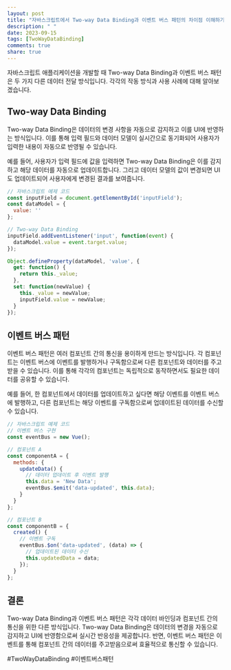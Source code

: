 ```yaml
---
layout: post
title: "자바스크립트에서 Two-way Data Binding과 이벤트 버스 패턴의 차이점 이해하기"
description: " "
date: 2023-09-15
tags: [TwoWayDataBinding]
comments: true
share: true
---
```


자바스크립트 애플리케이션을 개발할 때 Two-way Data Binding과 이벤트 버스 패턴은 두 가지 다른 데이터 전달 방식입니다. 각각의 작동 방식과 사용 사례에 대해 알아보겠습니다.

## Two-way Data Binding
Two-way Data Binding은 데이터의 변경 사항을 자동으로 감지하고 이를 UI에 반영하는 방식입니다. 이를 통해 입력 필드와 데이터 모델이 실시간으로 동기화되어 사용자가 입력한 내용이 자동으로 반영될 수 있습니다.

예를 들어, 사용자가 입력 필드에 값을 입력하면 Two-way Data Binding은 이를 감지하고 해당 데이터를 자동으로 업데이트합니다. 그리고 데이터 모델의 값이 변경되면 UI도 업데이트되어 사용자에게 변경된 결과를 보여줍니다.

```javascript
// 자바스크립트 예제 코드
const inputField = document.getElementById('inputField');
const dataModel = {
  value: ''
};

// Two-way Data Binding
inputField.addEventListener('input', function(event) {
  dataModel.value = event.target.value;
});

Object.defineProperty(dataModel, 'value', {
  get: function() {
    return this._value;
  },
  set: function(newValue) {
    this._value = newValue;
    inputField.value = newValue;
  }
});
```

## 이벤트 버스 패턴
이벤트 버스 패턴은 여러 컴포넌트 간의 통신을 용이하게 만드는 방식입니다. 각 컴포넌트는 이벤트 버스에 이벤트를 발행하거나 구독함으로써 다른 컴포넌트와 데이터를 주고받을 수 있습니다. 이를 통해 각각의 컴포넌트는 독립적으로 동작하면서도 필요한 데이터를 공유할 수 있습니다.

예를 들어, 한 컴포넌트에서 데이터를 업데이트하고 싶다면 해당 이벤트를 이벤트 버스에 발행하고, 다른 컴포넌트는 해당 이벤트를 구독함으로써 업데이트된 데이터를 수신할 수 있습니다.

```javascript
// 자바스크립트 예제 코드
// 이벤트 버스 구현
const eventBus = new Vue();

// 컴포넌트 A
const componentA = {
  methods: {
    updateData() {
      // 데이터 업데이트 후 이벤트 발행
      this.data = 'New Data';
      eventBus.$emit('data-updated', this.data);
    }
  }
};

// 컴포넌트 B
const componentB = {
  created() {
    // 이벤트 구독
    eventBus.$on('data-updated', (data) => {
      // 업데이트된 데이터 수신
      this.updatedData = data;
    });
  }
};
```

## 결론
Two-way Data Binding과 이벤트 버스 패턴은 각각 데이터 바인딩과 컴포넌트 간의 통신을 위한 다른 방식입니다. Two-way Data Binding은 데이터의 변경을 자동으로 감지하고 UI에 반영함으로써 실시간 반응성을 제공합니다. 반면, 이벤트 버스 패턴은 이벤트를 통해 컴포넌트 간의 데이터를 주고받음으로써 효율적으로 통신할 수 있습니다.

#TwoWayDataBinding #이벤트버스패턴
